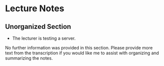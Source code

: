 # Lecture Notes

## Unorganized Section

* The lecturer is testing a server.

No further information was provided in this section. Please provide more text from the transcription if you would like me to assist with organizing and summarizing the notes.